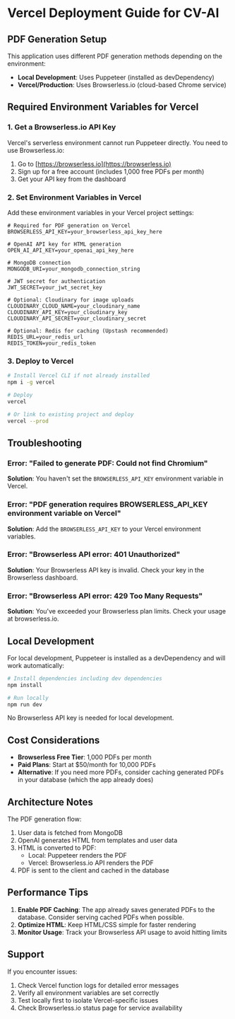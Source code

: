 # Vercel Deployment Guide for CV-AI

## PDF Generation Setup

This application uses different PDF generation methods depending on the environment:
- **Local Development**: Uses Puppeteer (installed as devDependency)
- **Vercel/Production**: Uses Browserless.io (cloud-based Chrome service)

## Required Environment Variables for Vercel

### 1. Get a Browserless.io API Key

Vercel's serverless environment cannot run Puppeteer directly. You need to use Browserless.io:

1. Go to [https://browserless.io](https://browserless.io)
2. Sign up for a free account (includes 1,000 free PDFs per month)
3. Get your API key from the dashboard

### 2. Set Environment Variables in Vercel

Add these environment variables in your Vercel project settings:

```env
# Required for PDF generation on Vercel
BROWSERLESS_API_KEY=your_browserless_api_key_here

# OpenAI API key for HTML generation
OPEN_AI_API_KEY=your_openai_api_key_here

# MongoDB connection
MONGODB_URI=your_mongodb_connection_string

# JWT secret for authentication
JWT_SECRET=your_jwt_secret_key

# Optional: Cloudinary for image uploads
CLOUDINARY_CLOUD_NAME=your_cloudinary_name
CLOUDINARY_API_KEY=your_cloudinary_key
CLOUDINARY_API_SECRET=your_cloudinary_secret

# Optional: Redis for caching (Upstash recommended)
REDIS_URL=your_redis_url
REDIS_TOKEN=your_redis_token
```

### 3. Deploy to Vercel

```bash
# Install Vercel CLI if not already installed
npm i -g vercel

# Deploy
vercel

# Or link to existing project and deploy
vercel --prod
```

## Troubleshooting

### Error: "Failed to generate PDF: Could not find Chromium"
**Solution**: You haven't set the `BROWSERLESS_API_KEY` environment variable in Vercel.

### Error: "PDF generation requires BROWSERLESS_API_KEY environment variable on Vercel"
**Solution**: Add the `BROWSERLESS_API_KEY` to your Vercel environment variables.

### Error: "Browserless API error: 401 Unauthorized"
**Solution**: Your Browserless API key is invalid. Check your key in the Browserless dashboard.

### Error: "Browserless API error: 429 Too Many Requests"
**Solution**: You've exceeded your Browserless plan limits. Check your usage at browserless.io.

## Local Development

For local development, Puppeteer is installed as a devDependency and will work automatically:

```bash
# Install dependencies including dev dependencies
npm install

# Run locally
npm run dev
```

No Browserless API key is needed for local development.

## Cost Considerations

- **Browserless Free Tier**: 1,000 PDFs per month
- **Paid Plans**: Start at $50/month for 10,000 PDFs
- **Alternative**: If you need more PDFs, consider caching generated PDFs in your database (which the app already does)

## Architecture Notes

The PDF generation flow:
1. User data is fetched from MongoDB
2. OpenAI generates HTML from templates and user data
3. HTML is converted to PDF:
   - Local: Puppeteer renders the PDF
   - Vercel: Browserless.io API renders the PDF
4. PDF is sent to the client and cached in the database

## Performance Tips

1. **Enable PDF Caching**: The app already saves generated PDFs to the database. Consider serving cached PDFs when possible.
2. **Optimize HTML**: Keep HTML/CSS simple for faster rendering
3. **Monitor Usage**: Track your Browserless API usage to avoid hitting limits

## Support

If you encounter issues:
1. Check Vercel function logs for detailed error messages
2. Verify all environment variables are set correctly
3. Test locally first to isolate Vercel-specific issues
4. Check Browserless.io status page for service availability

